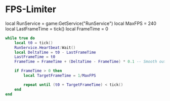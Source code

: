 # FPS-Limiter

local RunService = game:GetService("RunService")
local MaxFPS = 240
local LastFrameTime = tick()
local FrameTime = 0

```lua
while true do
	local t0 = tick()
	RunService.Heartbeat:Wait()
	local DeltaTime = t0 - LastFrameTime
	LastFrameTime = t0
	FrameTime = FrameTime + (DeltaTime - FrameTime) * 0.1 -- Smooth out frame time for more accurate limiter

	if FrameTime > 0 then
		local TargetFrameTime = 1/MaxFPS

		repeat until (t0 + TargetFrameTime) < tick()
	end
end
```
